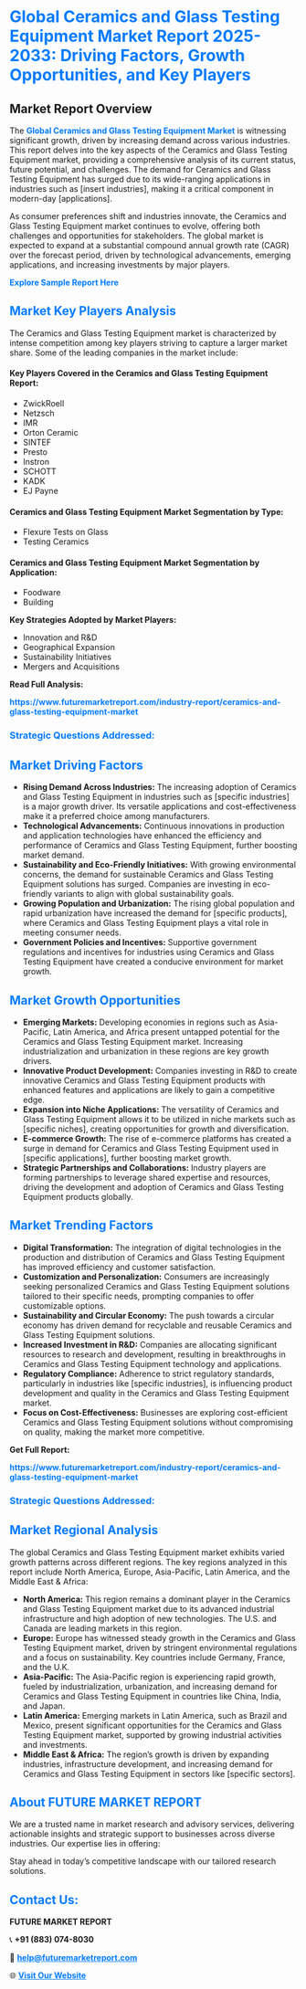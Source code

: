 <h1 style="color: #007BFF;">Global Ceramics and Glass Testing Equipment Market Report 2025-2033: Driving Factors, Growth Opportunities, and Key Players</h1>

<section id="overview">
<h2>Market Report Overview</h2>
<p>The <a href="https://www.futuremarketreport.com/industry-report/ceramics-and-glass-testing-equipment-market" style="color: #007BFF; text-decoration: none;"><strong>Global Ceramics and Glass Testing Equipment Market</strong></a> is witnessing significant growth, driven by increasing demand across various industries. This report delves into the key aspects of the Ceramics and Glass Testing Equipment market, providing a comprehensive analysis of its current status, future potential, and challenges. The demand for Ceramics and Glass Testing Equipment has surged due to its wide-ranging applications in industries such as [insert industries], making it a critical component in modern-day [applications].</p>
<p>As consumer preferences shift and industries innovate, the Ceramics and Glass Testing Equipment market continues to evolve, offering both challenges and opportunities for stakeholders. The global market is expected to expand at a substantial compound annual growth rate (CAGR) over the forecast period, driven by technological advancements, emerging applications, and increasing investments by major players.</p>
</section>

<section id="overview">
<p><a href="https://www.futuremarketreport.com/request-sample/reportId=92217" style="color: #007BFF; text-decoration: none;"><strong>Explore Sample Report Here</strong></a></p>
</section>

<section id="key-players">
<h2 style="color: #007BFF;">Market Key Players Analysis</h2>
<p>The Ceramics and Glass Testing Equipment market is characterized by intense competition among key players striving to capture a larger market share. Some of the leading companies in the market include:</p>
<h4>Key Players Covered in the Ceramics and Glass Testing Equipment Report:</h4>
<ul><li>ZwickRoell</li><li>Netzsch</li><li>IMR</li><li>Orton Ceramic</li><li>SINTEF</li><li>Presto</li><li>Instron</li><li>SCHOTT</li><li>KADK</li><li>EJ Payne</li></ul>
<h4>Ceramics and Glass Testing Equipment Market Segmentation by Type:</h4>
<ul><li>Flexure Tests on Glass</li><li>Testing Ceramics</li></ul>

<h4>Ceramics and Glass Testing Equipment Market Segmentation by Application:</h4>
<ul><li>Foodware</li><li>Building</li></ul>
<p><strong>Key Strategies Adopted by Market Players:</strong></p>
<ul>
<li>Innovation and R&D</li>
<li>Geographical Expansion</li>
<li>Sustainability Initiatives</li>
<li>Mergers and Acquisitions</li>
</ul>
</section>

<section>
<p><strong>Read Full Analysis: </strong></p><a href="https://www.futuremarketreport.com/industry-report/ceramics-and-glass-testing-equipment-market" style="color: #007BFF; text-decoration: none;"><strong>https://www.futuremarketreport.com/industry-report/ceramics-and-glass-testing-equipment-market</strong></a>
<h3 style="color: #007BFF;">Strategic Questions Addressed:</h3>
</section>

<section id="driving-factors">
<h2 style="color: #007BFF;">Market Driving Factors</h2>
<ul>
<li><strong>Rising Demand Across Industries:</strong> The increasing adoption of Ceramics and Glass Testing Equipment in industries such as [specific industries] is a major growth driver. Its versatile applications and cost-effectiveness make it a preferred choice among manufacturers.</li>
<li><strong>Technological Advancements:</strong> Continuous innovations in production and application technologies have enhanced the efficiency and performance of Ceramics and Glass Testing Equipment, further boosting market demand.</li>
<li><strong>Sustainability and Eco-Friendly Initiatives:</strong> With growing environmental concerns, the demand for sustainable Ceramics and Glass Testing Equipment solutions has surged. Companies are investing in eco-friendly variants to align with global sustainability goals.</li>
<li><strong>Growing Population and Urbanization:</strong> The rising global population and rapid urbanization have increased the demand for [specific products], where Ceramics and Glass Testing Equipment plays a vital role in meeting consumer needs.</li>
<li><strong>Government Policies and Incentives:</strong> Supportive government regulations and incentives for industries using Ceramics and Glass Testing Equipment have created a conducive environment for market growth.</li>
</ul>
</section>

<section id="growth-opportunities">
<h2 style="color: #007BFF;">Market Growth Opportunities</h2>
<ul>
<li><strong>Emerging Markets:</strong> Developing economies in regions such as Asia-Pacific, Latin America, and Africa present untapped potential for the Ceramics and Glass Testing Equipment market. Increasing industrialization and urbanization in these regions are key growth drivers.</li>
<li><strong>Innovative Product Development:</strong> Companies investing in R&D to create innovative Ceramics and Glass Testing Equipment products with enhanced features and applications are likely to gain a competitive edge.</li>
<li><strong>Expansion into Niche Applications:</strong> The versatility of Ceramics and Glass Testing Equipment allows it to be utilized in niche markets such as [specific niches], creating opportunities for growth and diversification.</li>
<li><strong>E-commerce Growth:</strong> The rise of e-commerce platforms has created a surge in demand for Ceramics and Glass Testing Equipment used in [specific applications], further boosting market growth.</li>
<li><strong>Strategic Partnerships and Collaborations:</strong> Industry players are forming partnerships to leverage shared expertise and resources, driving the development and adoption of Ceramics and Glass Testing Equipment products globally.</li>
</ul>
</section>

<section id="trending-factors">
<h2 style="color: #007BFF;">Market Trending Factors</h2>
<ul>
<li><strong>Digital Transformation:</strong> The integration of digital technologies in the production and distribution of Ceramics and Glass Testing Equipment has improved efficiency and customer satisfaction.</li>
<li><strong>Customization and Personalization:</strong> Consumers are increasingly seeking personalized Ceramics and Glass Testing Equipment solutions tailored to their specific needs, prompting companies to offer customizable options.</li>
<li><strong>Sustainability and Circular Economy:</strong> The push towards a circular economy has driven demand for recyclable and reusable Ceramics and Glass Testing Equipment solutions.</li>
<li><strong>Increased Investment in R&D:</strong> Companies are allocating significant resources to research and development, resulting in breakthroughs in Ceramics and Glass Testing Equipment technology and applications.</li>
<li><strong>Regulatory Compliance:</strong> Adherence to strict regulatory standards, particularly in industries like [specific industries], is influencing product development and quality in the Ceramics and Glass Testing Equipment market.</li>
<li><strong>Focus on Cost-Effectiveness:</strong> Businesses are exploring cost-efficient Ceramics and Glass Testing Equipment solutions without compromising on quality, making the market more competitive.</li>
</ul>
</section>

<section>
<p><strong>Get Full Report: </strong></p><a href="https://www.futuremarketreport.com/industry-report/ceramics-and-glass-testing-equipment-market" style="color: #007BFF; text-decoration: none;"><strong>https://www.futuremarketreport.com/industry-report/ceramics-and-glass-testing-equipment-market</strong></a>
<h3 style="color: #007BFF;">Strategic Questions Addressed:</h3>
</section>


<section id="regional-analysis">
<h2 style="color: #007BFF;">Market Regional Analysis</h2>
<p>The global Ceramics and Glass Testing Equipment market exhibits varied growth patterns across different regions. The key regions analyzed in this report include North America, Europe, Asia-Pacific, Latin America, and the Middle East & Africa:</p>
<ul>
<li><strong>North America:</strong> This region remains a dominant player in the Ceramics and Glass Testing Equipment market due to its advanced industrial infrastructure and high adoption of new technologies. The U.S. and Canada are leading markets in this region.</li>
<li><strong>Europe:</strong> Europe has witnessed steady growth in the Ceramics and Glass Testing Equipment market, driven by stringent environmental regulations and a focus on sustainability. Key countries include Germany, France, and the U.K.</li>
<li><strong>Asia-Pacific:</strong> The Asia-Pacific region is experiencing rapid growth, fueled by industrialization, urbanization, and increasing demand for Ceramics and Glass Testing Equipment in countries like China, India, and Japan.</li>
<li><strong>Latin America:</strong> Emerging markets in Latin America, such as Brazil and Mexico, present significant opportunities for the Ceramics and Glass Testing Equipment market, supported by growing industrial activities and investments.</li>
<li><strong>Middle East & Africa:</strong> The region’s growth is driven by expanding industries, infrastructure development, and increasing demand for Ceramics and Glass Testing Equipment in sectors like [specific sectors].</li>
</ul>
</section>

<footer>
<h2 style="color: #007BFF;">About FUTURE MARKET REPORT</h2>
<p>We are a trusted name in market research and advisory services, delivering actionable insights and strategic support to businesses across diverse industries. Our expertise lies in offering:</p>

<p>Stay ahead in today’s competitive landscape with our tailored research solutions.</p>

<h2 style="color: #007BFF;">Contact Us:</h2>
<p><strong>FUTURE MARKET REPORT</strong></p>
<p>📞 <strong>+91 (883) 074-8030</strong></p>
<p>📧 <strong><a href="mailto:help@futuremarketreport.com" style="color: #007BFF;">help@futuremarketreport.com</a></strong></p>
<p>🌐 <strong><a href="https://www.futuremarketreport.com/" style="color: #007BFF;">Visit Our Website</a></strong></p>
</footer>